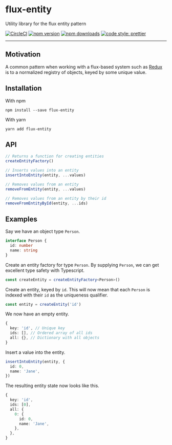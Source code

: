 # flux-entity

Utility library for the flux entity pattern

[![CircleCI](https://img.shields.io/circleci/build/github/Glinkis/flux-entity?style=flat-square)](https://circleci.com/gh/Glinkis/flux-entity)
[![npm version](https://img.shields.io/npm/v/flux-entity.svg?style=flat-square)](https://www.npmjs.com/package/flux-entity)
[![npm downloads](https://img.shields.io/npm/dw/flux-entity.svg?style=flat-square)](https://www.npmjs.com/package/flux-entity)
[![code style: prettier](https://img.shields.io/badge/code_style-prettier-ff69b4.svg?style=flat-square)](https://github.com/prettier/prettier)

---

## Motivation

A common pattern when working with a flux-based system such as [Redux](https://redux.js.org) is to a normalized registry of objects, keyed by some unique value.

## Installation

With npm

```shell
npm install --save flux-entity
```

With yarn

```shell
yarn add flux-entity
```

## API

```typescript
// Returns a function for creating entities
createEntityFactory()

// Inserts values into an entity
insertIntoEntity(entity, ...values)

// Removes values from an entity
removeFromEntity(entity, ...values)

// Removes values from an entity by their id
removeFromEntityById(entity, ...ids)
```

## Examples

Say we have an object type `Person`.

```typescript
interface Person {
  id: number
  name: string
}
```

Create an entity factory for type `Person`. By supplying `Person`, we can get excellent type safety with Typescript.

```typescript
const createEntity = createEntityFactory<Person>()
```

Create an entity, keyed by `id`. This will now mean that each `Person` is indexed with their `id` as the uniqueness qualifier.

```typescript
const entity = createEntity('id')
```

We now have an empty entity.

```typescript
{
  key: 'id', // Unique key
  ids: [], // Ordered array of all ids
  all: {}, // Dictionary with all objects
}
```

Insert a value into the entity.

```typescript
insertIntoEntity(entity, {
  id: 0,
  name: 'Jane',
})
```

The resulting entity state now looks like this.

```typescript
{
  key: 'id',
  ids: [0],
  all: {
    0: {
      id: 0,
      name: 'Jane',
    },
  },
}
```
